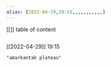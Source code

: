 ```yaml
---
alias: [2022-04-29,19:15,,,,,,,,,,,]
---
```

[[]]
table of content
```toc
```

[[2022-04-29]] 19:15

```query
"amarkantak plateau"
```